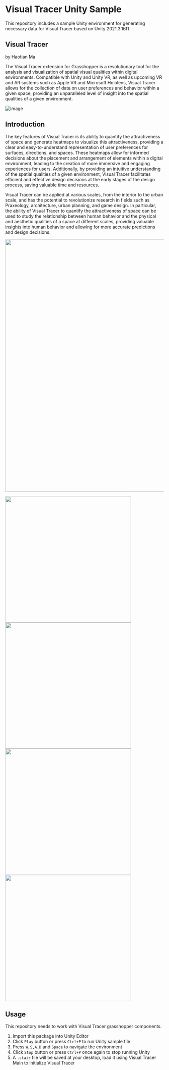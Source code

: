 # Visual Tracer Unity Sample
This repository includes a sample Unity environment for generating necessary data for Visual Tracer based on Unity 2021.3.16f1.



## Visual Tracer
by Haotian Ma

The Visual Tracer extension for Grasshopper is a revolutionary tool for the analysis and visualization of spatial visual qualities within digital environments. Compatible with Unity and Unity VR, as well as upcoming VR and AR systems such as Apple VR and Microsoft Hololens, Visual Tracer allows for the collection of data on user preferences and behavior within a given space, providing an unparalleled level of insight into the spatial qualities of a given environment.


![image](https://user-images.githubusercontent.com/101270818/213839772-3a583d96-817e-409a-b35b-fbac4b0c784c.png)

## Introduction 

The key features of Visual Tracer is its ability to quantify the attractiveness of space and generate heatmaps to visualize this attractiveness, providing a clear and easy-to-understand representation of user preferences for surfaces, directions, and spaces. These heatmaps allow for informed decisions about the placement and arrangement of elements within a digital environment, leading to the creation of more immersive and engaging experiences for users. Additionally, by providing an intuitive understanding of the spatial qualities of a given environment, Visual Tracer facilitates efficient and effective design decisions at the early stages of the design process, saving valuable time and resources.

Visual Tracer can be applied at various scales, from the interior to the urban scale, and has the potential to revolutionize research in fields such as Praxeology, architecture, urban planning, and game design. In particular, the ability of Visual Tracer to quantify the attractiveness of space can be used to study the relationship between human behavior and the physical and aesthetic qualities of a space at different scales, providing valuable insights into human behavior and allowing for more accurate predictions and design decisions.


<img src="https://user-images.githubusercontent.com/101270818/213843402-73781966-6ff6-4978-a9ef-c4ade6ca09a5.png" width="800">

<img src="https://user-images.githubusercontent.com/101270818/213843438-fa84766c-9822-4082-8da0-e095693b2362.png" width="400"> <img src="https://user-images.githubusercontent.com/101270818/213843466-85aeb6d6-d504-49b4-bdf1-9416a819eb90.png" width="400">
<img src="https://user-images.githubusercontent.com/101270818/213843580-d4ba0713-3302-412a-aafc-9438ef0e76f1.png" width="400"> <img src="https://user-images.githubusercontent.com/101270818/213843628-5d21db83-f6f6-49ed-9d7b-ede9c15d0818.png" width="400">


## Usage
This repository needs to work with Visual Tracer grasshopper components.
1. Import this package into Unity Editor
2. Click `Play` button or press `Ctrl+P` to run Unity sample file
3. Press `W,S,A,D` and `Space` to navigate the environment
4. Click `Stop` button or press `Ctrl+P` once again to stop running Unity
5. A `.stair` file will be saved at your desktop, load it using Visual Tracer Main to initialize Visual Tracer
